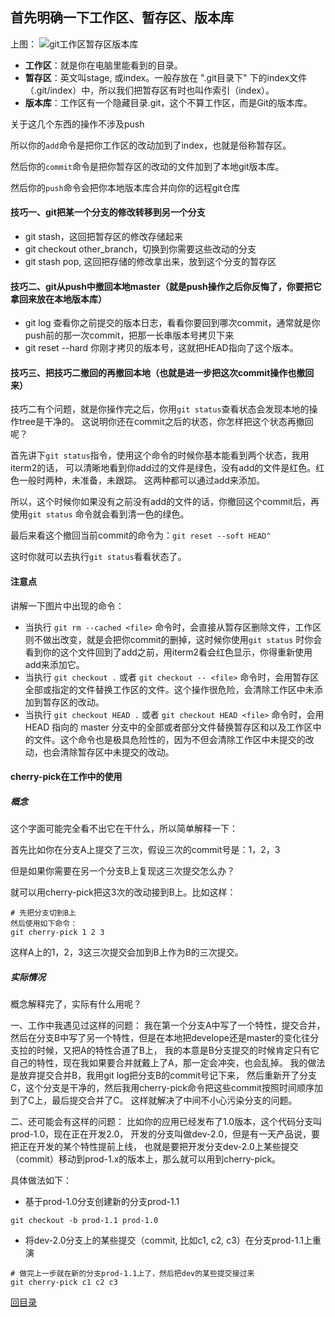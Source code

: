 <!--
 * @Author: 27
 * @LastEditors: 27
 * @Date: 2020-05-18 20:38:52
 * @LastEditTime: 2020-07-19 20:46:41
 * @FilePath: /self-article/content/技术杂篇/项目工程相关/项目中版本管理的git使用技巧.md
 * @description: type some description
--> 
<!--
* @UpdateTime : 2020/4/26 2:48 下午
* @description: type some description
-->
## 首先明确一下工作区、暂存区、版本库
上图：
![git工作区暂存区版本库](./img/git工作区暂存区版本库.jpg)
- **工作区**：就是你在电脑里能看到的目录。
- **暂存区**：英文叫stage, 或index。一般存放在 ".git目录下" 下的index文件（.git/index）中，所以我们把暂存区有时也叫作索引（index）。
- **版本库**：工作区有一个隐藏目录.git，这个不算工作区，而是Git的版本库。

关于这几个东西的操作不涉及push

所以你的`add`命令是把你工作区的改动加到了index，也就是俗称暂存区。

然后你的`commit`命令是把你暂存区的改动的文件加到了本地git版本库。

然后你的`push`命令会把你本地版本库合并向你的远程git仓库

#### 技巧一、git把某一个分支的修改转移到另一个分支
- git stash，这回把暂存区的修改存储起来
- git checkout other_branch，切换到你需要这些改动的分支
- git stash pop, 这回把存储的修改拿出来，放到这个分支的暂存区

#### 技巧二、git从push中撤回本地master（就是push操作之后你反悔了，你要把它拿回来放在本地版本库）
- git log 查看你之前提交的版本日志，看看你要回到哪次commit，通常就是你push前的那一次commit，把那一长串版本号拷贝下来
- git reset --hard 你刚才拷贝的版本号，这就把HEAD指向了这个版本。

#### 技巧三、把技巧二撤回的再撤回本地（也就是进一步把这次commit操作也撤回来）
技巧二有个问题，就是你操作完之后，你用`git status`查看状态会发现本地的操作tree是干净的。
这说明你还在commit之后的状态，你怎样把这个状态再撤回呢？

首先讲下`git status`指令，使用这个命令的时候你基本能看到两个状态，我用iterm2的话，
可以清晰地看到你add过的文件是绿色，没有add的文件是红色。红色一般时两种，未准备，未跟踪。
这两种都可以通过add来添加。

所以，这个时候你如果没有之前没有add的文件的话，你撤回这个commit后，再使用`git status`
命令就会看到清一色的绿色。

最后来看这个撤回当前commit的命令为：`git reset --soft HEAD^`

这时你就可以去执行`git status`看看状态了。

#### 注意点
讲解一下图片中出现的命令：
- 当执行 `git rm --cached <file>` 命令时，会直接从暂存区删除文件，工作区则不做出改变，就是会把你commit的删掉，这时候你使用`git status`
时你会看到你的这个文件回到了add之前，用iterm2看会红色显示，你得重新使用add来添加它。
- 当执行 `git checkout .` 或者 `git checkout -- <file>` 命令时，会用暂存区全部或指定的文件替换工作区的文件。这个操作很危险，会清除工作区中未添加到暂存区的改动。
- 当执行 `git checkout HEAD .` 或者 `git checkout HEAD <file>` 命令时，会用 HEAD 指向的 master 分支中的全部或者部分文件替换暂存区和以及工作区中的文件。这个命令也是极具危险性的，因为不但会清除工作区中未提交的改动，也会清除暂存区中未提交的改动。

#### cherry-pick在工作中的使用
##### 概念
这个字面可能完全看不出它在干什么，所以简单解释一下：

首先比如你在分支A上提交了三次，假设三次的commit号是：1，2，3

但是如果你需要在另一个分支B上复现这三次提交怎么办？

就可以用cherry-pick把这3次的改动接到B上。比如这样：
```
# 先把分支切到B上
然后使用如下命令：
git cherry-pick 1 2 3
```
这样A上的1，2，3这三次提交会加到B上作为B的三次提交。

##### 实际情况
概念解释完了，实际有什么用呢？

一、工作中我遇见过这样的问题：
我在第一个分支A中写了一个特性，提交合并，
然后在分支B中写了另一个特性，但是在本地把develope还是master的变化往分支拉的时候，又把A的特性合道了B上，
我的本意是B分支提交的时候肯定只有它自己的特性，现在我如果要合并就戴上了A，那一定会冲突，也会乱掉。
我的做法是放弃提交合并B，我用git log把分支B的commit号记下来，
然后重新开了分支C，这个分支是干净的，然后我用cherry-pick命令把这些commit按照时间顺序加到了C上，最后提交合并了C。
这样就解决了中间不小心污染分支的问题。

二、还可能会有这样的问题：
比如你的应用已经发布了1.0版本，这个代码分支叫prod-1.0，现在正在开发2.0，
开发的分支叫做dev-2.0，但是有一天产品说，要把正在开发的某个特性提前上线，
也就是要把开发分支dev-2.0上某些提交（commit）移动到prod-1.x的版本上，那么就可以用到cherry-pick。

具体做法如下：
- 基于prod-1.0分支创建新的分支prod-1.1
```
git checkout -b prod-1.1 prod-1.0
```
- 将dev-2.0分支上的某些提交（commit, 比如c1, c2, c3）在分支prod-1.1上重演
```
# 做完上一步就在新的分支prod-1.1上了，然后把dev的某些提交接过来
git cherry-pick c1 c2 c3
```



[回目录](../../../../README.md)
